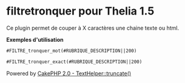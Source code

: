filtretronquer pour Thelia 1.5
==============================

Ce plugin permet de couper à X caractères une chaine texte ou html.


**Exemples d'utilisation**
```html
#FILTRE_tronquer_mot(#RUBRIQUE_DESCRIPTION||200)
```
```html
#FILTRE_tronquer_exact(#RUBRIQUE_DESCRIPTION||200)
```


Powered by [CakePHP 2.0 - TextHelper::truncate()](http://book.cakephp.org/2.0/en/core-libraries/helpers/text.html#TextHelper::truncate)
